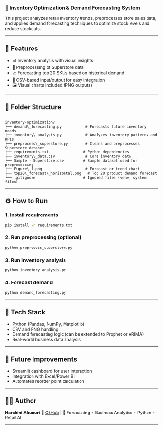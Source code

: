 ### 🧠 Inventory Optimization & Demand Forecasting System

This project analyzes retail inventory trends, preprocesses store sales data, and applies demand forecasting techniques to optimize stock levels and reduce stockouts.

---

## 🚀 Features

- 📊 Inventory analysis with visual insights  
- 🧹 Preprocessing of Superstore data  
- 📈 Forecasting top 20 SKUs based on historical demand  
- 📁 CSV-based input/output for easy integration  
- 🖼️ Visual charts included (PNG outputs)

---

## 📁 Folder Structure

```

inventory-optimization/
├── demand\_forecasting.py           # Forecasts future inventory needs
├── inventory\_analysis.py           # Analyzes inventory patterns and KPIs
├── preprocess\_superstore.py        # Cleans and preprocesses Superstore dataset
├── requirements.txt                # Python dependencies
├── inventory\_data.csv              # Core inventory data
├── Sample - Superstore.csv         # Sample dataset used for preprocessing
├── Figure\_1.png                    # Forecast or trend chart
├── top20\_forecast\_horizontal.png   # Top 20 product demand forecast
└── .gitignore                      # Ignored files (venv, system files)

````

---

## ⚙️ How to Run

### 1. Install requirements
```bash
pip install -r requirements.txt
````

### 2. Run preprocessing (optional)

```bash
python preprocess_superstore.py
```

### 3. Run inventory analysis

```bash
python inventory_analysis.py
```

### 4. Forecast demand

```bash
python demand_forecasting.py
```

---

## 🧰 Tech Stack

* Python (Pandas, NumPy, Matplotlib)
* CSV and PNG handling
* Demand forecasting logic (can be extended to Prophet or ARIMA)
* Real-world business data analysis

---

## 🔮 Future Improvements

* Streamlit dashboard for user interaction
* Integration with Excel/Power BI
* Automated reorder point calculation

---

## 👩‍💻 Author

**Harshini Akunuri**
🔗 [GitHub](https://github.com/ha723-web) | 💼 Forecasting • Business Analytics • Python • Retail AI


---

